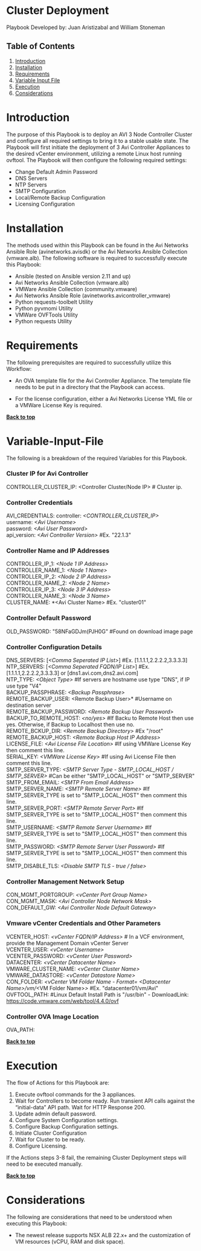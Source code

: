 # Cluster Deployment

Playbook Developed by:  Juan Aristizabal and William Stoneman</br>


## Table of Contents
1.	[Introduction](#Introduction)
1.	[Installation](#Installation)
1.	[Requirements](#Requirements)
1.	[Variable Input File](#Variable-Input-File)
1.	[Execution](#Execution)
1.	[Considerations](#Considerations)




# Introduction

The purpose of this Playbook is to deploy an AVI 3 Node Controller Cluster and configure all required settings to bring it to a stable usable state. The Playbook will first initiate the deployment of 3 Avi Controller Appliances to the desired vCenter environment, utilizing a remote Linux host running ovftool.  The Playbook will then configure the following required settings: 

* Change Default Admin Password
* DNS Servers 
* NTP Servers 
* SMTP Configuration 
* Local/Remote Backup Configuration 
* Licensing Configuration

# Installation

The methods used within this Playbook can be found in the Avi Networks Ansible Role (avinetworks.avisdk) or the Avi Networks Ansible Collection (vmware.alb). The following software is required to successfully execute this Playbook:

- Ansible (tested on Ansible version 2.11 and up)
- Avi Networks Ansible Collection (vmware.alb)
- VMWare Ansible Collection (community.vmware)
- Avi Networks Ansible Role (avinetworks.avicontroller_vmware)
- Python requests-toolbelt Utility
- Python pyvmomi Utility
- VMWare OVFTools Utility
- Python requests Utility

# Requirements

The following prerequisites are required to successfully utilize this Workflow:

* An OVA template file for the Avi Controller Appliance. The template file needs to be put in a directory that the Playbook can access.

* For the license configuration, either a Avi Networks License YML file or a VMWare License Key is required.



**[Back to top](#table-of-contents)**


# Variable-Input-File

The following is a breakdown of the required Variables for this Playbook.

### Cluster IP for Avi Controller
CONTROLLER_CLUSTER_IP: <Controller Cluster/Node IP> # Cluster ip.

### Controller Credentials
AVI_CREDENTIALS:
  controller: *\<CONTROLLER_CLUSTER_IP\>*</br>
  username: *\<Avi Username\>*</br>
  password: *\<Avi User Password\>*</br>
  api_version: *\<Avi Controller Version\>* #Ex. "22.1.3"

### Controller Name and IP Addresses
CONTROLLER_IP_1: *\<Node 1 IP Address\>*</br>
CONTROLLER_NAME_1: *\<Node 1 Name\>*</br>
CONTROLLER_IP_2: *\<Node 2 IP Address\>*</br>
CONTROLLER_NAME_2: *\<Node 2 Name\>*</br>
CONTROLLER_IP_3: *\<Node 3 IP Address\>*</br>
CONTROLLER_NAME_3: *\<Node 3 Name\>*</br>
CLUSTER_NAME: *\<Avi Cluster Name> #Ex. "cluster01"

### Controller Default Password
OLD_PASSWORD: "58NFaGDJm(PJH0G" #Found on download image page

### Controller Configuration Details
DNS_SERVERS: [*\<Comma Seperated IP List\>*] #Ex. [1.1.1.1,2.2.2.2,3.3.3.3]</br>
NTP_SERVERS: [*\<Comma Seperated FQDN/IP List\>*] #Ex. [1.1.1.1,2.2.2.2,3.3.3.3] or [dns1.avi.com,dns2.avi.com]</br>
NTP_TYPE: *\<Object Type\>*  #If servers are hostname use type "DNS", if IP use type "V4" </br>
BACKUP_PASSPHRASE: *\<Backup Passphrase\>*</br>
REMOTE_BACKUP_USER: <Remote Backup User\>* #Username on destination server </br>
REMOTE_BACKUP_PASSWORD: *\<Remote Backup User Password\>*</br>
BACKUP_TO_REMOTE_HOST: *\<no/yes\>* #If Backu to Remote Host then use yes. Otherwise, if Backup to Localhost then use no.</br>
REMOTE_BCKUP_DIR: *\<Remote Backup Directory\>* #Ex "/root"</br>
REMOTE_BACKUP_HOST: *\<Remote Backup Host IP Address\>*</br>
LICENSE_FILE: *\<Avi License File Location\>* #If using VMWare License Key then comment this line.</br>
SERIAL_KEY: *\<VMWare License Key\>* #If using Avi License File then comment this line.</br>
SMTP_SERVER_TYPE: *\<SMTP Server Type - SMTP_LOCAL_HOST / SMTP_SERVER\>* #Can be either "SMTP_LOCAL_HOST" or "SMTP_SERVER"</br>
SMTP_FROM_EMAIL: *\<SMTP From Email Address\>*</br>
SMTP_SERVER_NAME: *\<SMTP Remote Server Name\>* #If SMTP_SERVER_TYPE is set to "SMTP_LOCAL_HOST" then comment this line.</br>
SMTP_SERVER_PORT: *\<SMTP Remote Server Port\>* #If SMTP_SERVER_TYPE is set to "SMTP_LOCAL_HOST" then comment this line.</br>
SMTP_USERNAME: *\<SMTP Remote Server Username\>* #If SMTP_SERVER_TYPE is set to "SMTP_LOCAL_HOST" then comment this line.</br>
SMTP_PASSWORD: *\<SMTP Remote Server User Password\>* #If SMTP_SERVER_TYPE is set to "SMTP_LOCAL_HOST" then comment this line.</br>
SMTP_DISABLE_TLS: *\<Disable SMTP TLS - true / false\>*</br>

### Controller Management Network Setup
CON_MGMT_PORTGROUP: *\<vCenter Port Group Name\>*</br>
CON_MGMT_MASK: *\<Avi Controller Node Network Mask\>*</br>
CON_DEFAULT_GW: *\<Avi Controller Node Default Gateway\>*</br>

### Vmware vCenter Credentials and Other Parameters
VCENTER_HOST: *\<vCenter FQDN/IP Address\>* # In a VCF environment, provide the Management Domain vCenter Server</br>
VCENTER_USER: *\<vCenter Username\>*</br>
VCENTER_PASSWORD: *\<vCenter User Password\>*</br>
DATACENTER: *\<vCenter Datacenter Name\>*</br>
VMWARE_CLUSTER_NAME: *\<vCenter Cluster Name\>*</br>
VMWARE_DATASTORE: *\<vCenter Datastore Name\>*</br>
CON_FOLDER: *\<vCenter VM Folder Name - Format= *\<Datacenter Name\>*/vm/*\<VM Folder Name\>*\>* #Ex. "datacenter01/vm/Avi"
OVFTOOL_PATH: <OVF Tool Install Path> #Linux Default Install Path is "/usr/bin" -  DownloadLink: https://code.vmware.com/web/tool/4.4.0/ovf

### Controller OVA Image Location
OVA_PATH: <Avi Controller OVA File Path>


**[Back to top](#table-of-contents)**

# Execution

The flow of Actions for this Playbook are:

1.	Execute ovftool commands for the 3 appliances.
2.	Wait for Controllers to become ready. Run transient API calls against the “initial-data” API path. Wait for HTTP Response 200.
3.	Update admin default password.
4.	Configure System Configuration settings.
5.	Configure Backup Configuration settings.
6.	Initiate Cluster Configuration
7.	Wait for Cluster to be ready.
8.	Configure Licensing.

If the Actions steps 3-8 fail, the remaining Cluster Deployment steps will need to be executed manually.


**[Back to top](#table-of-contents)**

# Considerations

The following are considerations that need to be understood when executing this Playbook:

* The newest release supports NSX ALB 22.x+ and the customization of VM resources (vCPU, RAM and disk space).


